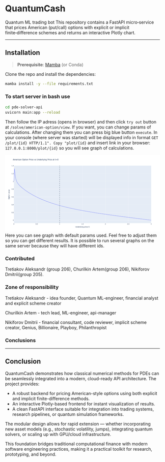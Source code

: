 # QuantumCash
Quantum ML trading bot
This repository contains a FastAPI micro‑service that prices American (put/call) options with explicit or implicit finite‑difference schemes and returns an interactive Plotly chart.

---
## Installation

> **Prerequisite**: [Mamba](https://mamba.readthedocs.io/) (or Conda) 

Clone the repo and install the dependencies:

```bash
mamba install -y --file requirements.txt
```
### To start server in bash use
```bash
cd pde-solver-api
uvicorn main:app --reload
```

Then follow the IP adress (opens in browser) and then click ```try out``` button at ```/solve/american-option/view```. If you want, you can change params of calculations. After changing them you can press big blue button ```execute```. In your console (where server was started) will be displayed info in format ```GET /plot/{id} HTTP/1.1". Copy "plot/{id}``` and insert link in your browser: ```127.0.0.1:8000/plot/{id}``` so you will see graph of calculations.

![plot](pde-solver-api/default_params.png?raw=true)
Here you can see graph with default params used. Feel free to adjust them so you can get different results. It is possible to run several graphs on the same server because they will have different ids.

### Contributed

Tretiakov Aleksandr (group 206), Churilkin Artem(group 206), Nikiforov Dmitrii(group 205).

### Zone of responsibility

Tretiakov Aleksandr - idea founder, Quantum ML-engineer, financial analyst and explicit scheme creator

Churilkin Artem - tech lead, ML-engineer, api-manager  

Nikiforov Dmitrii - financial consultant, code reviewer, implicit scheme creator, Genius, Billionaire, Playboy, Philanthropist

### Conclusions

---

## Conclusion

QuantumCash demonstrates how classical numerical methods for PDEs can be seamlessly integrated into a modern, cloud-ready API architecture. The project provides:

- A robust backend for pricing American-style options using both explicit and implicit finite-difference methods.
- An interactive Plotly-based frontend for instant visualization of results.
- A clean FastAPI interface suitable for integration into trading systems, research pipelines, or quantum simulation frameworks.

The modular design allows for rapid extension — whether incorporating new asset models (e.g., stochastic volatility, jumps), integrating quantum solvers, or scaling up with GPU/cloud infrastructure.

This foundation bridges traditional computational finance with modern software engineering practices, making it a practical toolkit for research, prototyping, and beyond.
